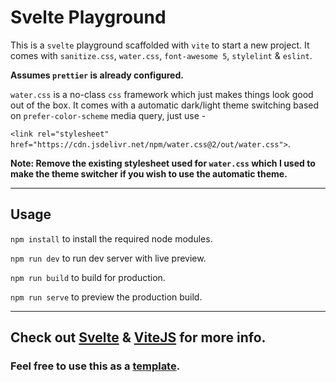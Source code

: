 # Svelte Playground

This is a `svelte` playground scaffolded with `vite` to start a new project. It comes with `sanitize.css`, `water.css`, `font-awesome 5`, `stylelint` & `eslint`.

**Assumes `prettier` is already configured.**

`water.css` is a no-class `css` framework which just makes things look good out of the box. It comes with a automatic dark/light theme switching based on `prefer-color-scheme` media query, just use -

`<link rel="stylesheet" href="https://cdn.jsdelivr.net/npm/water.css@2/out/water.css">`.

**Note: Remove the existing stylesheet used for `water.css` which I used to make the theme switcher if you wish to use the automatic theme.**

---

## Usage

`npm install` to install the required node modules.

`npm run dev` to run dev server with live preview.

`npm run build` to build for production.

`npm run serve` to preview the production build.

---

## **Check out [Svelte](https://svelte.dev/) & [ViteJS](https://vitejs.dev/) for more info.**

### Feel free to use this as a [template](https://github.com/kr40/svelte-vite-playground/generate).
